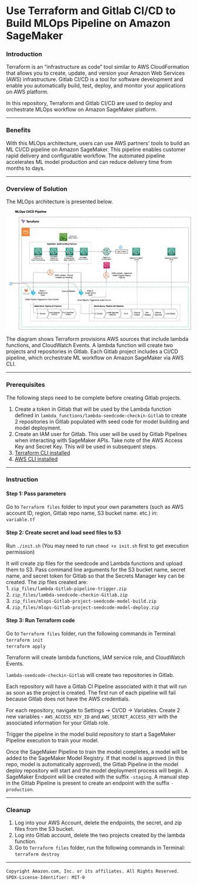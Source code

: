 # Use Terraform and Gitlab CI/CD to Build MLOps Pipeline on Amazon SageMaker

### Introduction  


Terraform is an “infrastructure as code” tool similar to AWS CloudFormation that allows you to create, update, and version your Amazon Web Services (AWS) infrastructure. Gitlab CI/CD is a tool for software development and enable you automatically build, test, deploy, and monitor your applications on AWS platform.

In this repository, Terraform and Gitlab CI/CD are used to deploy and orchestrate MLOps workflow on Amazon SageMaker platform. 

---

### Benefits  

With this MLOps architecture, users can use AWS partners' tools to build an ML CI/CD pipeline on Amazon SageMaker. This pipeline enables customer rapid delivery and configurable workflow. The automated pipeline accelerates ML model production and can reduce delivery time from months to days.  

---
### Overview of Solution  

The MLOps architecture is presented below.

![](img/Terraform_Gitlab_pipeline_v3.jpg)

The diagram shows Terraform provisions AWS sources that include lambda functions, and CloudWatch Events. A lambda function will create two projects and repositories in Gitlab. Each Gitlab project includes a CI/CD pipeline, which orchestrate ML workflow on Amazon SageMaker via AWS CLI.  


---

### Prerequisites
The following steps need to be complete before creating Gitlab projects. 
1. Create a token in Gitlab that will be used by the Lambda function defined in `lambda_functions/lambda-seedcode-checkin-Gitlab` to create 2 repositories in Gitlab populated with seed code for model building and model deployment. 
2. Create an IAM user for Gitlab. This user will be used by Gitlab Pipelines when interacting with SageMaker APIs. Take note of the AWS Access Key and Secret Key. This will be used in subsequent steps.
3. [Terraform CLI installed](https://learn.hashicorp.com/tutorials/terraform/install-cli)
4. [AWS CLI installed](https://docs.aws.amazon.com/cli/latest/userguide/install-cliv2.html)

---

### Instruction

#### Step 1: Pass parameters
Go to `Terraform files` folder to input your own parameters (such as AWS account ID, region, Gitlab repo name, S3 bucket name. etc.) in:   
`variable.tf`

#### Step 2: Create secret and load seed files to S3
 Run `./init.sh` (You may need to run `chmod +x init.sh` first to get execution permission)
 
 It will create zip files for the seedcode and Lambda functions and upload them to S3. Pass command line arguments for the S3 bucket name, secret name, and secret token for Gitlab so that the Secrets Manager key can be created. The zip files created are:  
    1. `zip_files/lambda-Gitlab-pipeline-trigger.zip`  
    2. `zip_files/lambda-seedcode-checkin-Gitlab.zip`  
    3. `zip_files/mlops-Gitlab-project-seedcode-model-build.zip`  
    4. `zip_files/mlops-Gitlab-project-seedcode-model-deploy.zip`    

#### Step 3: Run Terraform code
Go to `Terraform files`  folder,  run the following commands in Terminal:  
`terraform init`  
`terraform apply`  

Terraform will create lambda functions, IAM service role, and CloudWatch Events.

`lambda-seedcode-checkin-Gitlab` will create two repositories in Gitlab. 

Each repository will have a Gitlab CI Pipeline associated with it that will run as soon as the project is created. The first run of each pipeline will fail because Gitlab does not have the AWS credentials. 

For each repository, navigate to Settings -> CI/CD -> Variables.
Create 2 new variables - `AWS_ACCESS_KEY_ID` and `AWS_SECRET_ACCESS_KEY` with the associated information for your Gitlab role.

Trigger the pipeline in the model build repository to start a SageMaker Pipeline execution to train your model. 

Once the SageMaker Pipeline to train the model completes, a model will be added to the SageMaker Model Registry. If that model is approved (in this repo, model is automatically approved), the Gitlab Pipeline in the model deploy repository will start and the model deployment process will begin. 
A SageMaker Endpoint will be created with the suffix `-staging`. A manual step in the Gitlab Pipeline is present to create an endpoint with the suffix `-production`. 

---
### Cleanup
1. Log into your AWS Account, delete the endpoints, the secret, and zip files from the S3 bucket.
2. Log into Gitlab account, delete the two projects created by the lambda function. 
3. Go to `Terraform files`  folder,  run the following commands in Terminal:  
`terraform destroy`  
 

----
`Copyright Amazon.com, Inc. or its affiliates. All Rights Reserved. SPDX-License-Identifier: MIT-0`